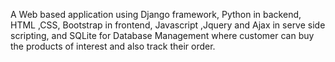 A Web based application using Django framework, Python in backend, HTML ,CSS, Bootstrap in frontend, Javascript ,Jquery and Ajax in serve side scripting, and SQLite for Database Management where customer can buy the products of interest and also track their order.
